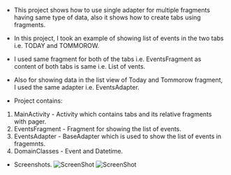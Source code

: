 - This project shows how to use single adapter for multiple fragments having same type of data, also it shows how to create tabs using fragments.
- In this project, I took an example of showing list of events in the two tabs i.e. TODAY and TOMMOROW.
- I used same fragment for both of the tabs i.e. EventsFragment as content of both tabs is same i.e. List of vents.
- Also for showing data in the list view of Today and Tommorow fragment, I used the same adapter i.e. EventsAdapter.

- Project contains:
1. MainActivity - Activity which contains tabs and its relative fragments with pager.
2. EventsFragment - Fragment for showing the list of events.
3. EventsAdapter - BaseAdapter which is used to show the list of events in fragemnts.
4. DomainClasses - Event and Datetime.

- Screenshots.
![ScreenShot](https://raw.github.com/KunalBhavsar/SingleAdapterForFragmentsOfSameType/Screenshot1.png)
![ScreenShot](https://github.com/KunalBhavsar/SingleAdapterForFragmentsOfSameType/Screenshot2.png)
